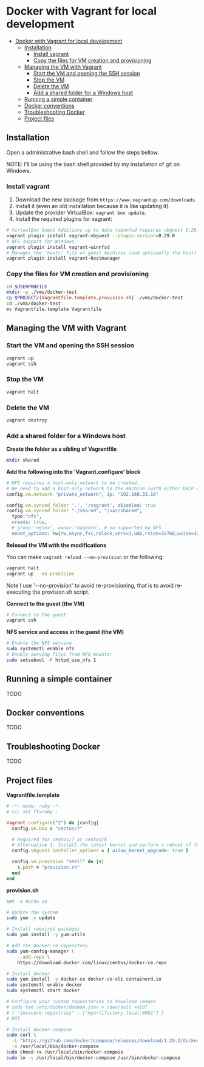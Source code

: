 # Docker with Vagrant for local development

- [Docker with Vagrant for local development](#docker-with-vagrant-for-local-development)
  - [Installation](#installation)
    - [Install vagrant](#install-vagrant)
    - [Copy the files for VM creation and provisioning](#copy-the-files-for-vm-creation-and-provisioning)
  - [Managing the VM with Vagrant](#managing-the-vm-with-vagrant)
    - [Start the VM and opening the SSH session](#start-the-vm-and-opening-the-ssh-session)
    - [Stop the VM](#stop-the-vm)
    - [Delete the VM](#delete-the-vm)
    - [Add a shared folder for a Windows host](#add-a-shared-folder-for-a-windows-host)
  - [Running a simple container](#running-a-simple-container)
  - [Docker conventions](#docker-conventions)
  - [Troubleshooting Docker](#troubleshooting-docker)
  - [Project files](#project-files)

## Installation

Open a administrative bash shell and follow the steps bellow.

NOTE: I'll be using the bash shell provided by my installation of git on Windows.

### Install vagrant

1. Download the new package from `https://www.vagrantup.com/downloads`.
2. Install it (even an old installation because it is like updating it).
3. Update the provider VirtualBox: `vagrant box update`.
4. Install the required plugins for vagrant:
```sh
# VirtualBox Guest Additions up to date (winnfsd requires vbguest 0.29.0)
vagrant plugin install vagrant-vbguest --plugin-version=0.29.0
# NFS support for Windows
vagrant plugin install vagrant-winnfsd
# Manages the 'hosts' file on guest machines (and optionally the host).
vagrant plugin install vagrant-hostmanager
```

### Copy the files for VM creation and provisioning

```sh
cd $USERPROFILE
mkdir -p ./vms/docker-test
cp $PROJECT/{Vagrantfile.template,provision.sh} ./vms/docker-test
cd ./vms/docker-test
mv Vagrantfile.template Vagrantfile
```

## Managing the VM with Vagrant

### Start the VM and opening the SSH session

```sh
vagrant up
vagrant ssh
```

### Stop the VM

```sh
vagrant halt
```

### Delete the VM

```sh
vagrant destroy
```

### Add a shared folder for a Windows host

**Create the folder as a sibling of Vagrantfile**

```sh
mkdir shared
```

**Add the following into the 'Vagrant.configure' block**

```ruby
# NFS requires a host-only network to be created.
# We need to add a host-only network to the machine (with either DHCP or a static IP) for NFS to work.
config.vm.network "private_network", ip: "192.168.33.10"

config.vm.synced_folder '.', '/vagrant', disabled: true
config.vm.synced_folder "./shared", "/var/shared",
  type:"nfs",
  create: true,
  # group:'nginx', owner:'magento', # no supported by NFS
  mount_options: %w{rw,async,fsc,nolock,vers=3,udp,rsize=32768,wsize=32768,hard,noatime,actimeo=2}
```

**Releoad the VM with the modifications**

You can make `vagrant reload --no-provision` or the following:

```sh
vagrant halt
vagrant up --no-provision
```

Note I use '--no-provision' to avoid re-provisioning, that is to avoid re-executing the provision.sh script.

**Connect to the guest (the VM)**

```sh
# Connect to the guest
vagrant ssh
```

**NFS service and access in the guest (the VM)**

```sh
# Enable the NFS service
sudo systemctl enable nfs
# Enable serving files from NFS mounts:
sudo setsebool -P httpd_use_nfs 1
```

## Running a simple container

TODO

## Docker conventions

TODO

## Troubleshooting Docker

TODO

## Project files

**Vagrantfile.template**

```ruby
# -*- mode: ruby -*-
# vi: set ft=ruby :

Vagrant.configure("2") do |config|
  config.vm.box = "centos/7"

  # Required for centos/7 or centos/8
  # Alternative 1: Install the latest kernel and perform a reboot of the Vagrant VM before continuing the provisioning.
  config.vbguest.installer_options = { allow_kernel_upgrade: true }

  config.vm.provision "shell" do |s|
    s.path = "provision.sh"
  end
end
```

**provision.sh**

```sh
set -x #echo on

# Update the system
sudo yum -y update

# Install required packages
sudo yum install -y yum-utils

# Add the docker-ce repository
sudo yum-config-manager \
    --add-repo \
    https://download.docker.com/linux/centos/docker-ce.repo

# Install docker
sudo yum install -y docker-ce docker-ce-cli containerd.io
sudo systemctl enable docker
sudo systemctl start docker

# Configure your custom repositories to download images
# sudo tee /etc/docker/daemon.json > /dev/null <<EOT
# { "insecure-registries" : ["myartifactory.local:8081"] }
# EOT

# Install docker-compose
sudo curl \
  -L "https://github.com/docker/compose/releases/download/1.29.2/docker-compose-$(uname -s)-$(uname -m)" \
  -o /usr/local/bin/docker-compose
sudo chmod +x /usr/local/bin/docker-compose
sudo ln -s /usr/local/bin/docker-compose /usr/bin/docker-compose
```

